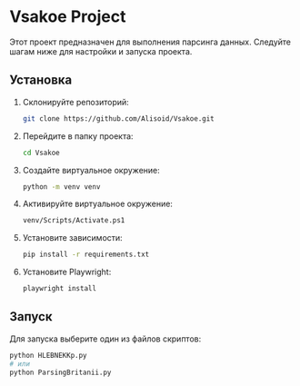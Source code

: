 # Vsakoe Project

Этот проект предназначен для выполнения парсинга данных. Следуйте шагам ниже для настройки и запуска проекта.

## Установка

1. Склонируйте репозиторий:

    ```bash
    git clone https://github.com/Alisoid/Vsakoe.git
    ```

2. Перейдите в папку проекта:

    ```bash
    cd Vsakoe
    ```

3. Создайте виртуальное окружение:

    ```bash
    python -m venv venv
    ```

4. Активируйте виртуальное окружение:

    ```bash
    venv/Scripts/Activate.ps1
    ```

5. Установите зависимости:

    ```bash
    pip install -r requirements.txt
    ```

6. Установите Playwright:

    ```bash
    playwright install
    ```

## Запуск

Для запуска выберите один из файлов скриптов:

```bash
python HLEBNEKKp.py
# или
python ParsingBritanii.py
